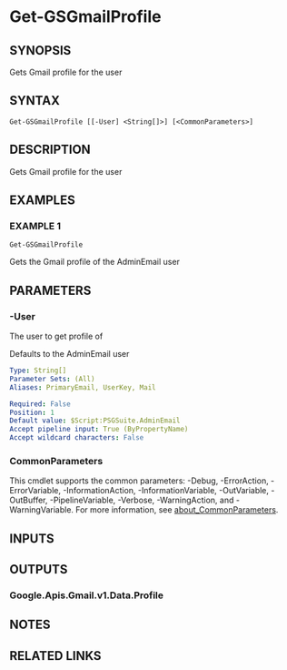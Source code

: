 # Get-GSGmailProfile

## SYNOPSIS
Gets Gmail profile for the user

## SYNTAX

```
Get-GSGmailProfile [[-User] <String[]>] [<CommonParameters>]
```

## DESCRIPTION
Gets Gmail profile for the user

## EXAMPLES

### EXAMPLE 1
```
Get-GSGmailProfile
```

Gets the Gmail profile of the AdminEmail user

## PARAMETERS

### -User
The user to get profile of

Defaults to the AdminEmail user

```yaml
Type: String[]
Parameter Sets: (All)
Aliases: PrimaryEmail, UserKey, Mail

Required: False
Position: 1
Default value: $Script:PSGSuite.AdminEmail
Accept pipeline input: True (ByPropertyName)
Accept wildcard characters: False
```

### CommonParameters
This cmdlet supports the common parameters: -Debug, -ErrorAction, -ErrorVariable, -InformationAction, -InformationVariable, -OutVariable, -OutBuffer, -PipelineVariable, -Verbose, -WarningAction, and -WarningVariable. For more information, see [about_CommonParameters](http://go.microsoft.com/fwlink/?LinkID=113216).

## INPUTS

## OUTPUTS

### Google.Apis.Gmail.v1.Data.Profile
## NOTES

## RELATED LINKS
